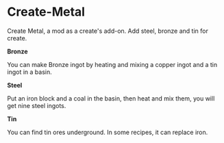 # Create-Metal
Create Metal, a mod as a create's add-on. 
Add steel, bronze and tin for create.

**Bronze**

You can make Bronze ingot by heating and mixing a copper ingot and a tin ingot in a basin.

**Steel**

Put an iron block and a coal in the basin, then heat and mix them, you will get nine steel ingots.

**Tin**

You can find tin ores underground. In some recipes, it can replace iron.
